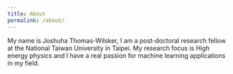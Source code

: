 ```yaml
---
title: About
permalink: /about/
---
```


My name is Joshuha Thomas-Wilsker, I am a post-doctoral research fellow at the National Taiwan University in Taipei. My research focus is High energy physics and I have a real passion for machine learning applications in my field.